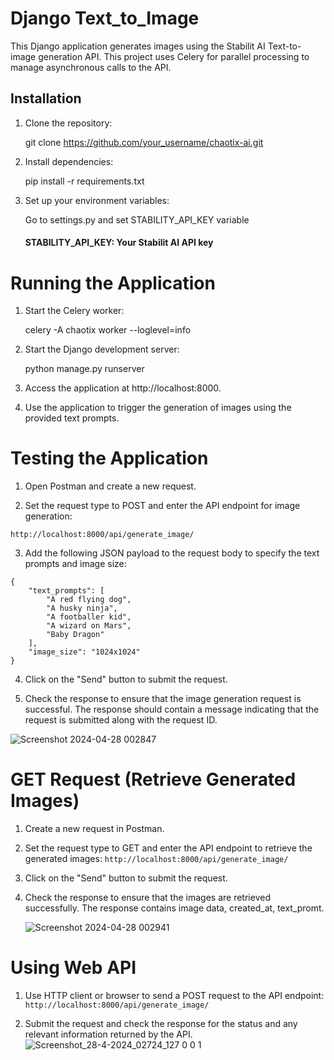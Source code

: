 # Django Text_to_Image
This Django application generates images using the Stabilit AI Text-to-image generation API. This project uses Celery for parallel processing to manage asynchronous calls to the API.
## Installation
1. Clone the repository:

    git clone https://github.com/your_username/chaotix-ai.git

2. Install dependencies:

    pip install -r requirements.txt

3. Set up your environment variables:
    
      Go to settings.py and set STABILITY_API_KEY variable
   #### STABILITY_API_KEY: Your Stabilit AI API key


# Running the Application
1. Start the Celery worker:
   
     celery -A chaotix worker --loglevel=info
   
2. Start the Django development server:

    python manage.py runserver

3. Access the application at http://localhost:8000.

4. Use the application to trigger the generation of images using the provided text prompts.


# Testing the Application

1. Open Postman and create a new request.
   
2. Set the request type to POST and enter the API endpoint for image generation:

``` http://localhost:8000/api/generate_image/ ```

3. Add the following JSON payload to the request body to specify the text prompts and image size:

```
{
    "text_prompts": [
        "A red flying dog",
        "A husky ninja",
        "A footballer kid",
        "A wizard on Mars",
        "Baby Dragon"
    ],
    "image_size": "1024x1024"
}
```

4. Click on the "Send" button to submit the request.
   
5. Check the response to ensure that the image generation request is successful. The response should contain a message indicating that the request is submitted along with the request ID.
   
![Screenshot 2024-04-28 002847](https://github.com/adnansaifi123/chaotix_text_to_image/assets/67619920/4d3aab89-fb16-49d8-8f63-bacaec51e2ab)

# GET Request (Retrieve Generated Images)

1. Create a new request in Postman.

2. Set the request type to GET and enter the API endpoint to retrieve the generated images:
```http://localhost:8000/api/generate_image/```

3. Click on the "Send" button to submit the request.

4. Check the response to ensure that the images are retrieved successfully. The response contains image data, created_at, text_promt.

   ![Screenshot 2024-04-28 002941](https://github.com/adnansaifi123/chaotix_text_to_image/assets/67619920/489c6d6c-0557-4a47-a866-942d593bb0c2)

# Using Web API
1. Use HTTP client or browser to send a POST request to the API endpoint:
```http://localhost:8000/api/generate_image/```

2. Submit the request and check the response for the status and any relevant information returned by the API.
   ![Screenshot_28-4-2024_02724_127 0 0 1](https://github.com/adnansaifi123/chaotix_text_to_image/assets/67619920/9e42d235-2252-4bdd-ba15-8ea3cab6c74d)
